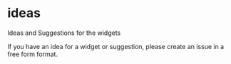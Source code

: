 # ideas
Ideas and Suggestions for the widgets


If you have an idea for a widget or suggestion, please create an issue in a free form format.
